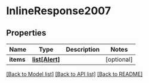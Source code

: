 # InlineResponse2007

## Properties
Name | Type | Description | Notes
------------ | ------------- | ------------- | -------------
**items** | [**list[Alert]**](Alert.md) |  | [optional] 

[[Back to Model list]](../README.md#documentation-for-models) [[Back to API list]](../README.md#documentation-for-api-endpoints) [[Back to README]](../README.md)

